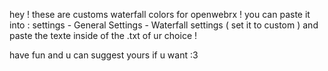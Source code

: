 hey ! these are customs waterfall colors for openwebrx ! 
you can paste it into : settings - General Settings - Waterfall settings ( set it to custom ) and paste the texte inside of the .txt of ur choice ! 

have fun and u can suggest yours if u want :3